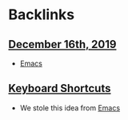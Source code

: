 
# Backlinks
## [December 16th, 2019](<December 16th, 2019.md>)
- [Emacs](<Emacs.md>)

## [Keyboard Shortcuts](<Keyboard Shortcuts.md>)
- We stole this idea from [Emacs](<Emacs.md>)

